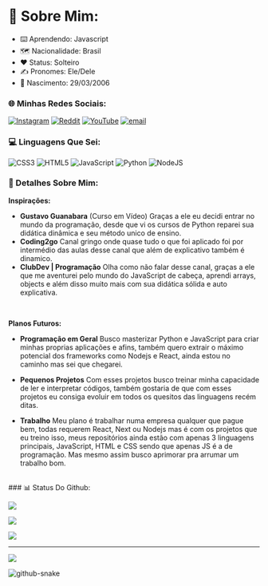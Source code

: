 # 🌟 Sobre Mim:
 - ⌨️ Aprendendo: Javascript<br>
 - 🗺️ Nacionalidade: Brasil<br>
 - ❤️ Status: Solteiro<br>
 - ✍️ Pronomes: Ele/Dele<br>
 - 👶 Nascimento: 29/03/2006<br>

### 🌐 Minhas Redes Sociais:
[![Instagram](https://img.shields.io/badge/Instagram-%23E4405F.svg?logo=Instagram&logoColor=white)](https://instagram.com/aquele_dober) [![Reddit](https://img.shields.io/badge/Reddit-%23FF4500.svg?logo=Reddit&logoColor=white)](https://reddit.com/user/Daniel_Aquele_Dober) [![YouTube](https://img.shields.io/badge/YouTube-%23FF0000.svg?logo=YouTube&logoColor=white)](https://youtube.com/@tio_dober?si=2kCuL6kkmfdxx_CG) [![email](https://img.shields.io/badge/Email-D14836?logo=gmail&logoColor=white)](mailto:pumpkintorricelligauss@gmail.com) 

### 💻 Linguagens Que Sei:
![CSS3](https://img.shields.io/badge/css3-%231572B6.svg?style=for-the-badge&logo=css3&logoColor=white) ![HTML5](https://img.shields.io/badge/html5-%23E34F26.svg?style=for-the-badge&logo=html5&logoColor=white) ![JavaScript](https://img.shields.io/badge/javascript-%23323330.svg?style=for-the-badge&logo=javascript&logoColor=%23F7DF1E) ![Python](https://img.shields.io/badge/python-3670A0?style=for-the-badge&logo=python&logoColor=ffdd54) ![NodeJS](https://img.shields.io/badge/node.js-6DA55F?style=for-the-badge&logo=node.js&logoColor=white)
<br>
### 📍 Detalhes Sobre Mim:
**Inspirações:**
* **Gustavo Guanabara** (Curso em Vídeo)
Graças a ele eu decidi entrar no mundo da programação, desde que vi os cursos de Python reparei sua didática dinâmica e seu método unico de ensino.
* **Coding2go**
Canal gringo onde quase tudo o que foi aplicado foi por intermédio das aulas desse canal que além de explicativo também é dinamico.
* **ClubDev | Programação**
Olha como não falar desse canal, graças a ele que me aventurei pelo mundo do JavaScript de cabeça, aprendi arrays, objects e além disso muito mais com sua didática sólida e auto explicativa.
<br>

**Planos Futuros:**
* **Programação em Geral**
Busco masterizar Python e JavaScript para criar minhas proprias aplicações e afins, também quero extrair o máximo potencial dos frameworks como Nodejs e React, ainda estou no caminho mas sei que chegarei.

* **Pequenos Projetos**
Com esses projetos busco treinar minha capacidade de ler e interpretar códigos, também gostaria de que com esses projetos eu consiga evoluir em todos os quesitos das linguagens recém ditas.

* **Trabalho**
Meu plano é trabalhar numa empresa qualquer que pague bem, todas requerem React, Next ou Nodejs mas é com os projetos que eu treino isso, meus repositórios ainda estão com apenas 3 linguagens principais, JavaScript, HTML e CSS sendo que apenas JS é a de programação. Mas mesmo assim busco aprimorar pra arrumar um trabalho bom.
<br>
### 📊 Status Do Github:

![](https://github-readme-stats.vercel.app/api?username=Daniel-C-Reynaud&show_icons=true&theme=dark&hide_border=false&include_all_commits=true&count_private=true)
<br>

![](https://github-readme-streak-stats.herokuapp.com/?user=Daniel-C-Reynaud&theme=dark&hide_border=false)
<br>

![](https://github-readme-stats.vercel.app/api/top-langs/?username=Daniel-C-Reynaud&theme=dark&hide_border=false&include_all_commits=true&count_private=true&layout=donut-vertical)

---
[![](https://visitcount.itsvg.in/api?id=Daniel-C-Reynaud&icon=1&color=1)](https://visitcount.itsvg.in)

<picture>
  <source media="(prefers-color-scheme: dark)" srcset="https://raw.githubusercontent.com/tobiasmeyhoefer/tobiasmeyhoefer/output/github-snake-dark.svg" />
  <source media="(prefers-color-scheme: light)" srcset="https://raw.githubusercontent.com/tobiasmeyhoefer/tobiasmeyhoefer/output/github-snake.svg" />
  <img alt="github-snake" src="https://raw.githubusercontent.com/tobiasmeyhoefer/tobiasmeyhoefer/output/github-snake.svg"/>
</picture>
